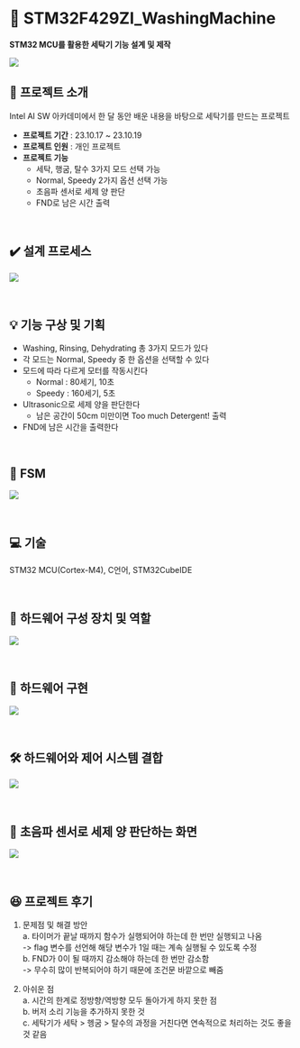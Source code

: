# 👚 STM32F429ZI_WashingMachine
**STM32 MCU를 활용한 세탁기 기능 설계 및 제작**

![](https://velog.velcdn.com/images/jimeaning/post/7b38245a-72af-4828-9d9c-e5e231fb2998/image.jpg)


## 🧦 프로젝트 소개

Intel AI SW 아카데미에서 한 달 동안 배운 내용을 바탕으로 세탁기를 만드는 프로젝트

- **프로젝트 기간** : 23.10.17 ~ 23.10.19
- **프로젝트 인원** : 개인 프로젝트
- **프로젝트 기능**
	- 세탁, 행굼, 탈수 3가지 모드 선택 가능
	- Normal, Speedy 2가지 옵션 선택 가능
	- 초음파 센서로 세제 양 판단
	- FND로 남은 시간 출력

<br>

## ✔️ 설계 프로세스

![](https://velog.velcdn.com/images/jimeaning/post/eec49ca9-cfe7-472c-9fa5-ae6b7a5441a1/image.png)

<br>

## 💡 기능 구상 및 기획
-   Washing, Rinsing, Dehydrating 총 3가지 모드가 있다
-   각 모드는 Normal, Speedy 중 한 옵션을 선택할 수 있다
-   모드에 따라 다르게 모터를 작동시킨다  
    - Normal : 80세기, 10초  
    - Speedy : 160세기, 5초
-   Ultrasonic으로 세제 양을 판단한다  
    - 남은 공간이 50cm 미만이면 Too much Detergent! 출력
-   FND에 남은 시간을 출력한다

<br>

## 🌰 FSM
![](https://velog.velcdn.com/images/jimeaning/post/c343c948-1d60-4603-b274-6449fb1b085f/image.png)

<br>

## 💻 기술

STM32 MCU(Cortex-M4), C언어, STM32CubeIDE

<br>

## 🔧 하드웨어 구성 장치 및 역할
![](https://velog.velcdn.com/images/jimeaning/post/15df7fac-349e-4e3c-8a7c-a9a17e21d983/image.png)

<br>

## 🔩 하드웨어 구현
![](https://velog.velcdn.com/images/jimeaning/post/a686b6f7-78a6-4f96-a2c8-62f27518b1f6/image.png)

<br>



## 🛠 하드웨어와 제어 시스템 결합

![](https://velog.velcdn.com/images/jimeaning/post/5bac4bb1-4d98-4a52-9932-4b0f1ada984f/image.png)

<br>

## 🧺 초음파 센서로 세제 양 판단하는 화면
![](https://velog.velcdn.com/images/jimeaning/post/dfbc1f4e-4e4f-476e-b8e5-1fee3d7cd6d1/image.png)

<br>

## 😆 프로젝트 후기
1. 문제점 및 해결 방안 <br>
	a. 타이머가 끝날 때까지 함수가 실행되어야 하는데 한 번만 실행되고 나옴<br>
-> flag 변수를 선언해 해당 변수가 1일 때는 계속 실행될 수 있도록 수정<br>
	b. FND가 0이 될 때까지 감소해야 하는데 한 번만 감소함<br>
-> 무수히 많이 반복되어야 하기 때문에 조건문 바깥으로 빼줌<br>

2. 아쉬운 점<br>
  a. 시간의 한계로 정방향/역방향 모두 돌아가게 하지 못한 점<br>
	b. 버저 소리 기능을 추가하지 못한 것<br>
  c. 세탁기가 세탁 > 헹굼 > 탈수의 과정을 거친다면 연속적으로 처리하는 것도 좋을 것 같음<br>

